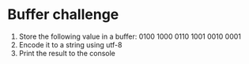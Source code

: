 # Buffer challenge

1. Store the following value in a buffer: 0100 1000 0110 1001 0010 0001
2. Encode it to a string using utf-8
3. Print the result to the console
